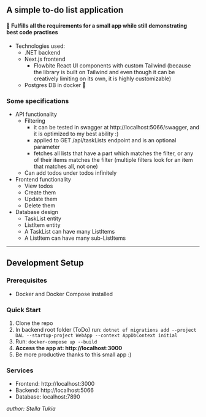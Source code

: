 ## A simple to-do list application
#### 💁 Fulfills all the requirements for a small app while still demonstrating best code practises
- Technologies used: 
  - .NET backend
  - Next.js frontend
    - Flowbite React UI components with custom Tailwind (because the library is built on Tailwind and even though it can be creatively limiting on its own, it is highly customizable)
  - Postgres DB in docker 🐳 

### Some specifications 
- API functionality
  - Filtering 
    - it can be tested in swagger at http://localhost:5066/swagger, and it is optimized to my best ability :)
    - applied to GET /api/taskLists endpoint and is an optional parameter
    - fetches all lists that have a part which matches the filter, or any of their items matches the filter (multiple filters look for an item that matches all, not one)
  - Can add todos under todos infinitely
- Frontend functionality 
  - View todos
  - Create them
  - Update them
  - Delete them
- Database design 
  - TaskList entity
  - ListItem entity
  - A TaskList can have many ListItems 
  - A ListItem can have many sub-ListItems
---
## Development Setup

### Prerequisites
- Docker and Docker Compose installed

### Quick Start
1. Clone the repo
2. In backend root folder (ToDo) run: `dotnet ef migrations add --project DAL --startup-project WebApp --context AppDbContext initial`
3. Run: `docker-compose up --build`
4. **Access the app at: http://localhost:3000**
5. Be more productive thanks to this small app :)

### Services
- Frontend: http://localhost:3000
- Backend: http://localhost:5066
- Database: localhost:7890

_author: Stella Tukia_
